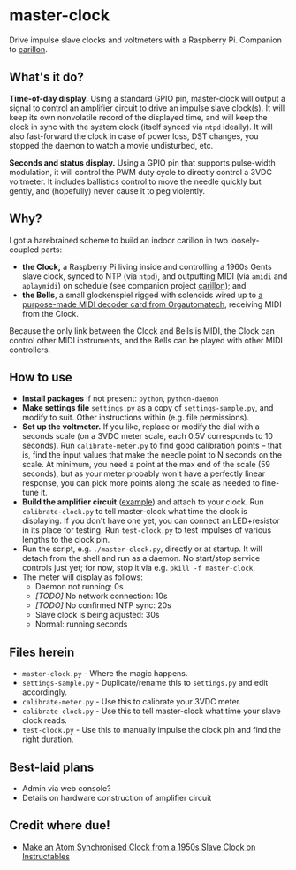 # master-clock
Drive impulse slave clocks and voltmeters with a Raspberry Pi. Companion to [carillon](https://github.com/clockspot/carillon).

## What's it do?
**Time-of-day display.** Using a standard GPIO pin, master-clock will output a signal to control an amplifier circuit to drive an impulse slave clock(s). It will keep its own nonvolatile record of the displayed time, and will keep the clock in sync with the system clock (itself synced via `ntpd` ideally). It will also fast-forward the clock in case of power loss, DST changes, you stopped the daemon to watch a movie undisturbed, etc.

**Seconds and status display.** Using a GPIO pin that supports pulse-width modulation, it will control the PWM duty cycle to directly control a 3VDC voltmeter. It includes ballistics control to move the needle quickly but gently, and (hopefully) never cause it to peg violently.

## Why?
I got a harebrained scheme to build an indoor carillon in two loosely-coupled parts:

* **the Clock,** a Raspberry Pi living inside and controlling a 1960s Gents slave clock, synced to NTP (via `ntpd`), and outputting MIDI (via `amidi` and `aplaymidi`) on schedule (see companion project [carillon](https://github.com/clockspot/carillon)); and
* **the Bells**, a small glockenspiel rigged with solenoids wired up to [a purpose-made MIDI decoder card from Orgautomatech](http://www.orgautomatech.com/), receiving MIDI from the Clock.

Because the only link between the Clock and Bells is MIDI, the Clock can control other MIDI instruments, and the Bells can be played with other MIDI controllers.

## How to use
* **Install packages** if not present: `python`, `python-daemon`
* **Make settings file** `settings.py` as a copy of `settings-sample.py`, and modify to suit. Other instructions within (e.g. file permissions).
* **Set up the voltmeter.** If you like, replace or modify the dial with a seconds scale (on a 3VDC meter scale, each 0.5V corresponds to 10 seconds). Run `calibrate-meter.py` to find good calibration points – that is, find the input values that make the needle point to N seconds on the scale. At minimum, you need a point at the max end of the scale (59 seconds), but as your meter probably won't have a perfectly linear response, you can pick more points along the scale as needed to fine-tune it.
* **Build the amplifier circuit** ([example](http://www.instructables.com/id/Make-an-Atom-Synchronised-Clock-from-a-1950s-Slav/)) and attach to your clock. Run `calibrate-clock.py` to tell master-clock what time the clock is displaying. If you don't have one yet, you can connect an LED+resistor in its place for testing. Run `test-clock.py` to test impulses of various lengths to the clock pin.
* Run the script, e.g. `./master-clock.py`, directly or at startup. It will detach from the shell and run as a daemon. No start/stop service controls just yet; for now, stop it via e.g. `pkill -f master-clock`.
* The meter will display as follows:
  * Daemon not running: 0s
  * *[TODO]* No network connection: 10s
  * *[TODO]* No confirmed NTP sync: 20s
  * Slave clock is being adjusted: 30s
  * Normal: running seconds

## Files herein
* `master-clock.py` - Where the magic happens.
* `settings-sample.py` - Duplicate/rename this to `settings.py` and edit accordingly.
* `calibrate-meter.py` - Use this to calibrate your 3VDC meter.
* `calibrate-clock.py` - Use this to tell master-clock what time your slave clock reads.
* `test-clock.py` - Use this to manually impulse the clock pin and find the right duration.

## Best-laid plans
* Admin via web console?
* Details on hardware construction of amplifier circuit

## Credit where due!
* [Make an Atom Synchronised Clock from a 1950s Slave Clock on Instructables](http://www.instructables.com/id/Make-an-Atom-Synchronised-Clock-from-a-1950s-Slav/)